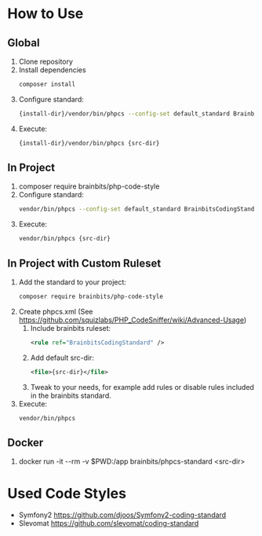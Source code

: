 How to Use
==========

Global
------

1. Clone repository
2. Install dependencies
   ```bash
   composer install
   ```
3. Configure standard: 
   ```bash
   {install-dir}/vendor/bin/phpcs --config-set default_standard BrainbitsCodingStandard
   
   ```
4. Execute:
   ```bash
   {install-dir}/vendor/bin/phpcs {src-dir}
   ```

In Project
----------

1. composer require brainbits/php-code-style
2. Configure standard:
   ```bash
   vendor/bin/phpcs --config-set default_standard BrainbitsCodingStandard
   ```
3. Execute:
   ```bash
   vendor/bin/phpcs {src-dir}
   ```

In Project with Custom Ruleset
------------------------------

1. Add the standard to your project:
   ```bash
   composer require brainbits/php-code-style
   ```
2. Create phpcs.xml (See https://github.com/squizlabs/PHP_CodeSniffer/wiki/Advanced-Usage)
   1. Include brainbits ruleset: 
      ```xml
      <rule ref="BrainbitsCodingStandard" />
      ```
   2. Add default src-dir: 
      ```xml
      <file>{src-dir}</file>
      ```
   3. Tweak to your needs, for example add rules or disable rules included in the brainbits standard.
3. Execute:
   ```bash
   vendor/bin/phpcs
   ```

Docker
------

1. docker run -it --rm -v $PWD:/app brainbits/phpcs-standard &lt;src-dir&gt;

Used Code Styles
================
- Symfony2 https://github.com/djoos/Symfony2-coding-standard
- Slevomat https://github.com/slevomat/coding-standard

